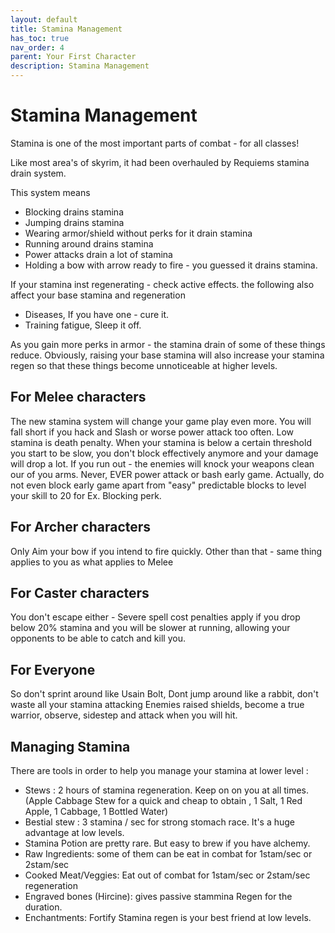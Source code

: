 ```yaml
---
layout: default
title: Stamina Management
has_toc: true
nav_order: 4
parent: Your First Character
description: Stamina Management
---
```


#  Stamina Management

Stamina is one of the most important parts of combat - for all classes!

Like most area's of skyrim, it had been overhauled by Requiems stamina drain system.

This system means
* Blocking drains stamina
* Jumping drains stamina
* Wearing armor/shield without perks for it drain stamina
* Running around drains stamina
* Power attacks drain a lot of stamina
* Holding a bow with arrow ready to fire - you guessed it drains stamina. 

If your stamina inst regenerating - check active effects. the following also affect your base stamina and regeneration
* Diseases, If you have one - cure it.
* Training fatigue, Sleep it off.

As you gain more perks in armor - the stamina drain of some of these things reduce. Obviously, raising your base stamina will also increase your stamina regen so that these things become unnoticeable at higher levels.

## For Melee characters  

The new stamina system will change your game play even more. You will fall short if you hack and Slash or worse power attack too often. Low stamina is death penalty. When your stamina is below a certain threshold you start to be slow, you don't block effectively anymore and your damage will drop a lot. If you run out - the enemies will knock your weapons clean our of you arms. Never, EVER power attack or bash early game. Actually, do not even block early game apart from "easy" predictable blocks to level your skill to 20 for Ex. Blocking perk.

## For Archer characters  

Only Aim your bow if you intend to fire quickly. Other than that - same thing applies to you as what applies to Melee

## For Caster characters

You don't escape either - Severe spell cost penalties apply if you drop below 20% stamina and you will be slower at running, allowing your opponents to be able to catch and kill you.

## For Everyone
So don't sprint around like Usain Bolt, Dont jump around like a rabbit, don't waste all your stamina attacking Enemies raised shields, become a true warrior, observe, sidestep and attack when you will hit.


## Managing Stamina

There are tools in order to help you manage your stamina at lower level :

* Stews : 2 hours of stamina regeneration. Keep on on you at all times. (Apple Cabbage Stew for a quick and cheap to obtain , 1 Salt, 1 Red Apple, 1 Cabbage, 1 Bottled Water)
* Bestial stew : 3 stamina / sec for strong stomach race. It's a huge advantage at low levels.
* Stamina Potion are pretty rare. But easy to brew if you have alchemy.
* Raw Ingredients: some of them can be eat in combat for 1stam/sec or 2stam/sec
* Cooked Meat/Veggies: Eat out of combat for 1stam/sec or 2stam/sec regeneration
* Engraved bones (Hircine): gives passive stammina Regen for the duration. 
* Enchantments: Fortify Stamina regen is your best friend at low levels.

